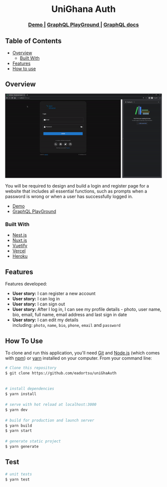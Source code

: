 <!-- Please update value in the {}  -->

<h1 align="center">UniGhana Auth</h1>

<div align="center">
   
</div>

<div align="center">
  <h3>
    <a href="https://auth-6c8y2ojar-eadortsu.vercel.app/">
      Demo
    </a> |
  <a href="https://daba-graphql-auth.herokuapp.com/graphql">
      GraphQL PlayGround
    </a>
    <span> | </span>
    <a href="https://documenter.getpostman.com/view/4654839/UyrGCF32">
      GraphQL docs
    </a>
  </h3>
</div>

<!-- TABLE OF CONTENTS -->

## Table of Contents

- [Overview](#overview)
  - [Built With](#built-with)
- [Features](#features)
- [How to use](#how-to-use)

<!-- OVERVIEW -->

## Overview

![screenshot](https://raw.githubusercontent.com/eadortsu/uniGhaAuth/main/static/demo.gif)

You will be required to design and build a login and register page for a website that includes all essential functions, such as prompts when a password is wrong or when a user has successfully logged in.

  -   <a href="https://auth-6c8y2ojar-eadortsu.vercel.app/"> Demo</a>
  - <a href="https://daba-graphql-auth.herokuapp.com/graphql">GraphQL PlayGround </a>


### Built With

<!-- This section should list any major frameworks that you built your project using. Here are a few examples.-->

- [Nest.js](https://nestjs.com/)
- [Nuxt.js](https://nuxtjs.org/)
- [Vuetify](https://vuetifyjs.com/en/)
- [Vercel](https://vercel.com/)
- [Heroku](https://heroku.com)

## Features

<!-- List the features of your application or follow the template. Don't share the figma file here :) -->

Features developed:
- **User story:** I can register a new account
- **User story:** I can log in
- **User story:** I can sign out
- **User story:** After I log in, I can see my profile details - photo, user name, bio, email, full name, email address  and last sign in date
- **User story:** I can edit my details including: `photo`, `name`, `bio`, `phone`, `email` and `password`

## How To Use

<!-- Example: -->

To clone and run this application, you'll need [Git](https://git-scm.com)
and [Node.js](https://nodejs.org/en/download/) (which comes with [npm](http://npmjs.com))
or [yarn](https://yarnpkg.com/) installed on your computer. From your command line:

```bash
# Clone this repository
$ git clone https://github.com/eadortsu/uniGhaAuth


# install dependencies
$ yarn install

# serve with hot reload at localhost:3000
$ yarn dev

# build for production and launch server
$ yarn build
$ yarn start

# generate static project
$ yarn generate
```

## Test

```bash
# unit tests
$ yarn test
```
